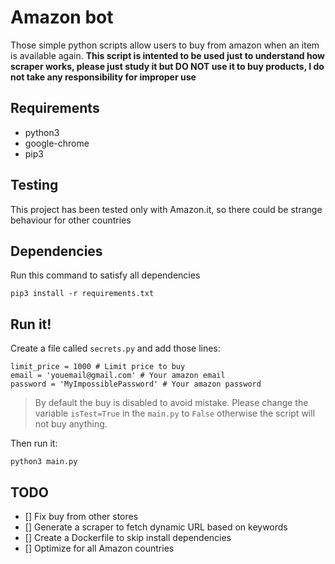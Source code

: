 # Amazon bot 
Those simple python scripts allow users to buy from amazon when an item is available again. **This script is intented to be used just to understand how scraper works, please just study it but DO NOT use it to buy products, I do not take any responsibility for improper use**


## Requirements
- python3
- google-chrome
- pip3

## Testing
This project has been tested only with Amazon.it, so there could be strange behaviour for other countries

## Dependencies
Run this command to satisfy all dependencies
```
pip3 install -r requirements.txt
```

## Run it!
Create a file called ```secrets.py``` and add those lines:
```
limit_price = 1000 # Limit price to buy
email = 'youemail@gmail.com' # Your amazon email
password = 'MyImpossiblePassword' # Your amazon password
```
> By default the buy is disabled to avoid mistake. Please change the variable ```isTest=True``` in the  ```main.py``` to ```False``` otherwise the script will not buy anything.

Then run it:
```
python3 main.py
```

## TODO
- [] Fix buy from other stores
- [] Generate a scraper to fetch dynamic URL based on keywords
- [] Create a Dockerfile to skip install dependencies
- [] Optimize for all Amazon countries